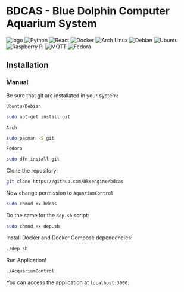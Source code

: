 # BDCAS - Blue Dolphin Computer Aquarium System
![logo]('logo.png') 
![Python](https://img.shields.io/badge/Python-3776AB?style=flat&logo=python&logoColor=white)
![React](https://img.shields.io/badge/React-61DAFB?style=flat&logo=react&logoColor=black)
![Docker](https://img.shields.io/badge/Docker-2496ED?style=flat&logo=docker&logoColor=white)
![Arch Linux](https://img.shields.io/badge/Arch%20Linux-1793D1?style=flat&logo=arch-linux&logoColor=white)
![Debian](https://img.shields.io/badge/Debian-A80030?style=flat&logo=debian&logoColor=white)
![Ubuntu](https://img.shields.io/badge/Ubuntu-E95420?style=flat&logo=ubuntu&logoColor=white)
![Raspberry Pi](https://img.shields.io/badge/Raspberry%20Pi-A22846?style=flat&logo=raspberry-pi&logoColor=white)
![MQTT](https://img.shields.io/badge/MQTT-00B5E2?style=flat&logo=mqtt&logoColor=white)
![Fedora](https://img.shields.io/badge/Fedora-294172?style=flat&logo=fedora&logoColor=white)

## Installation

### Manual

Be sure that git are installated in your system:

`Ubuntu/Debian`
```bash
sudo apt-get install git
```

`Arch`
```bash
sudo pacman -S git
```

`Fedora`
```bash
sudo dfn install git
```

Clone the repository:

```bash
git clone https://github.com/Dksengine/bdcas
```

Now change permission to `AquariumControl`

```bash
sudo chmod +x bdcas
```

Do the same for the `dep.sh` script:

```bash
sudo chmod +x dep.sh
```

Install Docker and Docker Compose dependencies:
```bash
./dep.sh
```

Run Application!

```bash
./AcquariumControl
```

You can access the application at `localhost:3000`.

